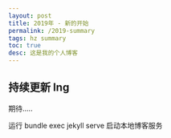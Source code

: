 ```yaml
---
layout: post
title: 2019年 - 新的开始
permalink: /2019-summary
tags: hz summary
toc: true
desc: 这是我的个人博客
---
```


## 持续更新 Ing

期待.....

运行 bundle exec jekyll serve 启动本地博客服务
